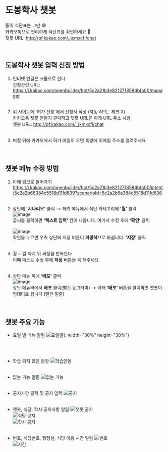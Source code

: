 # 도봉학사 챗봇
종이 식단표는 그만  :smile:<br/>
카카오톡으로 편리하게 식단표를 확인하세요  :yellow_heart:<br/>
챗봇 URL: http://pf.kakao.com/_jxmxcfj/chat 

<br/>

## 도봉학사 챗봇 입력 신청 방법
1. 인터넷 연결은 크롬으로 한다<br/>
신청관련 URL: https://i.kakao.com/openbuilder/bot/5c2a21b3e8212718584bfa00/manager<br/><br/>

2. 위 사이트에 '허가 신청'에서 신청서 작성 (자동 API는 체크 X)<br/>
카카오톡 챗봇 만들기 클릭하고 챗봇 URL은 아래 URL 주소 사용<br/>
챗봇 URL: http://pf.kakao.com/_jxmxcfj/chat<br/><br/>

3. 며칠 뒤에 카카오에서 허가 메일이 오면 톡방에 이메일 주소를 알려주세요<br/><br/><br/>

## 챗봇 메뉴 수정 방법
1. 아래 링크로 들어가기<br/>
https://i.kakao.com/openbuilder/bot/5c2a21b3e8212718584bfa00/intent/5c2a2b66384c5518d11fd639?scenarioId=5c2a2b5a384c5518d11fd636<br/><br/>

2. 상단에 **'시나리오'** 클릭 -> 좌측 메뉴에서 식단 카테고리에 **'월'** 클릭<br/>
![image](https://user-images.githubusercontent.com/45943080/103911496-75750d80-5149-11eb-9b3a-93c9a5d6d93e.png)<br/>
글씨를 클릭하면 **'텍스트 입력'** 칸이 나옵니다. 여기서 수정 후에 **‘확인’** 클릭<br/><br/>
![image](https://user-images.githubusercontent.com/45943080/103910354-15319c00-5148-11eb-81af-a7e1929a1740.png)<br/>
확인을 누르면 우측 상단에 저장 버튼이 **파랑색**으로 바뀝니다. **‘저장'** 클릭<br/><br/>

3. 월 ~ 일 까지 위 과정을 반복한다<br/>
이때 텍스트 수정 후에 **저장** 버튼을 꼭 해주세요<br/><br/>

4. 상단 메뉴 쪽에 **‘배포’** 클릭<br/>
![image](https://user-images.githubusercontent.com/45943080/103910632-68a3ea00-5148-11eb-8081-10723ad88756.png)<br/>
상단 메뉴바에서 **배포** 클릭(빨간 동그라미) -> 아래 **‘배포’** 버튼을 클릭하면 챗봇이 업데이트 됩니다 (빨간 밑줄)<br/><br/><br/>

## 챗봇 주요 기능
- 요일 별 메뉴 알림
![요일별](https://user-images.githubusercontent.com/45943080/103915142-29789780-514e-11eb-8682-de1674e1aff4.jpg){: width="30%" height="30%"}


<br/><br/>

- 학습 되지 않은 문장
![학습안됨](https://user-images.githubusercontent.com/45943080/103914615-714aef00-514d-11eb-97db-4bf24c968fc1.jpg)<br/><br/>

- 없는 기능 알림
![없는 기능](https://user-images.githubusercontent.com/45943080/103914796-b40cc700-514d-11eb-88db-db18c2c753f3.jpg)<br/><br/>

- 공지사항 클릭 및 공지 입력
![공지](https://user-images.githubusercontent.com/45943080/103914646-8031a180-514d-11eb-8c2b-10a1ecd0c220.jpg)<br/><br/>

- 챗봇, 식당, 학사 공지사항 알림
![챗봇 공지](https://user-images.githubusercontent.com/45943080/103914728-9d667000-514d-11eb-8512-75ca0d2f7296.jpg)  
![식당 공지](https://user-images.githubusercontent.com/45943080/103914721-9a6b7f80-514d-11eb-8e56-ebff533d0eef.jpg)  
![학사 공지](https://user-images.githubusercontent.com/45943080/103914724-9c354300-514d-11eb-8956-0a4922ddca57.jpg)<br/><br/>

- 번호, 식당번호, 행정실, 식당 이용 시간 알림 
![번호](https://user-images.githubusercontent.com/45943080/103914871-c8e95a80-514d-11eb-9c3e-6c492bdb36df.jpg)  
![시간](https://user-images.githubusercontent.com/45943080/103914921-d9013a00-514d-11eb-8380-ea35fb6a5c07.jpg)<br/><br/>


